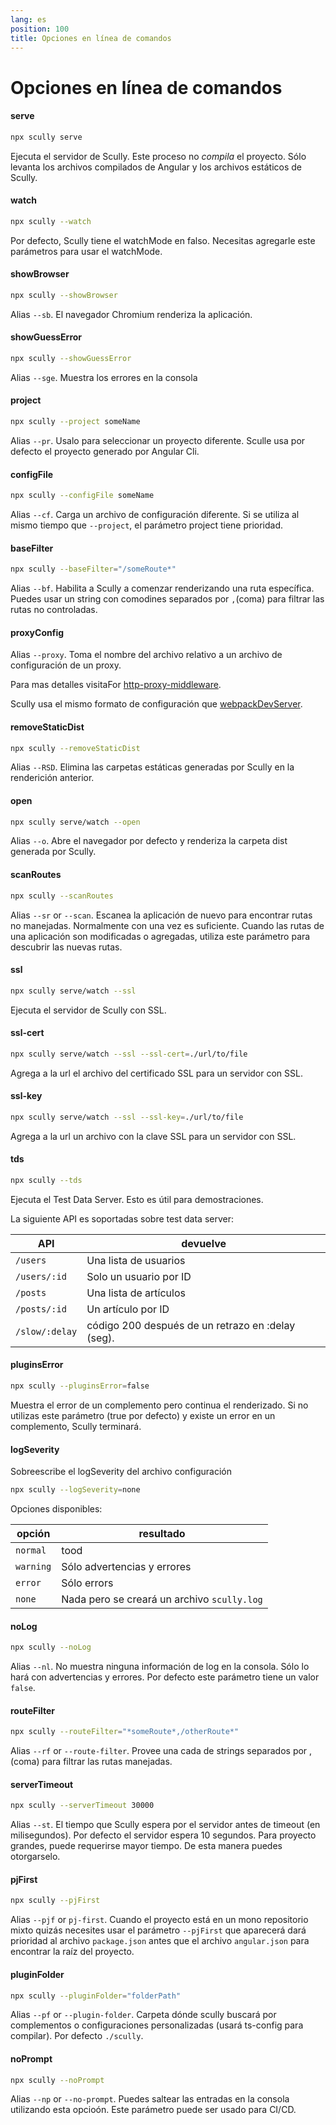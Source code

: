```yaml
---
lang: es
position: 100
title: Opciones en línea de comandos
---
```


# Opciones en línea de comandos

#### serve

```bash
npx scully serve
```

Ejecuta el servidor de Scully. Este proceso no _compila_ el proyecto. Sólo levanta los archivos compilados de Angular y los archivos estáticos de Scully.

#### watch

```bash
npx scully --watch
```

Por defecto, Scully tiene el watchMode en falso. Necesitas agregarle este parámetros para usar el watchMode.

#### showBrowser

```bash
npx scully --showBrowser
```

Alias `--sb`. El navegador Chromium renderiza la aplicación.

#### showGuessError

```bash
npx scully --showGuessError
```

Alias `--sge`. Muestra los errores en la consola

#### project

```bash
npx scully --project someName
```

Alias `--pr`. Usalo para seleccionar un proyecto diferente. Sculle usa por defecto el proyecto generado por Angular Cli.

#### configFile

```bash
npx scully --configFile someName
```

Alias `--cf`. Carga un archivo de configuración diferente. Si se utiliza al mismo tiempo que `--project`, el parámetro project tiene prioridad.

#### baseFilter

```bash
npx scully --baseFilter="/someRoute*"
```

Alias `--bf`. Habilita a Scully a comenzar renderizando una ruta específica. Puedes usar un string con comodines separados por `,`(coma) para filtrar las rutas no controladas.

#### proxyConfig

Alias `--proxy`. Toma el nombre del archivo relativo a un archivo de configuración de un proxy.

Para mas detalles visitaFor [http-proxy-middleware](https://github.com/chimurai/http-proxy-middleware).

Scully usa el mismo formato de configuración que [webpackDevServer](https://webpack.js.org/configuration/dev-server/#devserverproxy).

#### removeStaticDist

```bash
npx scully --removeStaticDist
```

Alias `--RSD`. Elimina las carpetas estáticas generadas por Scully en la renderición anterior.

#### open

```bash
npx scully serve/watch --open
```

Alias `--o`. Abre el navegador por defecto y renderiza la carpeta dist generada por Scully.

#### scanRoutes

```bash
npx scully --scanRoutes
```

Alias `--sr` or `--scan`. Escanea la aplicación de nuevo para encontrar rutas no manejadas. Normalmente con una vez es suficiente. Cuando las rutas de una aplicación son modificadas o agregadas, utiliza este parámetro para descubrir las nuevas rutas.

#### ssl

```bash
npx scully serve/watch --ssl
```

Ejecuta el servidor de Scully con SSL.

#### ssl-cert

```bash
npx scully serve/watch --ssl --ssl-cert=./url/to/file
```

Agrega a la url el archivo del certificado SSL para un servidor con SSL.

#### ssl-key

```bash
npx scully serve/watch --ssl --ssl-key=./url/to/file
```

Agrega a la url un archivo con la clave SSL para un servidor con SSL.

#### tds

```bash
npx scully --tds
```

Ejecuta el Test Data Server. Esto es útil para demostraciones.

La siguiente API es soportadas sobre test data server:

| API            | devuelve                                          |
| -------------- | ------------------------------------------------- |
| `/users`       | Una lista de usuarios                             |
| `/users/:id`   | Solo un usuario por ID                            |
| `/posts`       | Una lista de artículos                            |
| `/posts/:id`   | Un artículo por ID                                |
| `/slow/:delay` | código 200 después de un retrazo en :delay (seg). |

#### pluginsError

```bash
npx scully --pluginsError=false
```

Muestra el error de un complemento pero continua el renderizado.
Si no utilizas este parámetro (true por defecto) y existe un error en un complemento, Scully terminará.

#### logSeverity

Sobreescribe el logSeverity del archivo configuración

```bash
npx scully --logSeverity=none
```

Opciones disponibles:

| opción    | resultado                                   |
| --------- | ------------------------------------------- |
| `normal`  | tood                                        |
| `warning` | Sólo advertencias y errores                 |
| `error`   | Sólo errors                                 |
| `none`    | Nada pero se creará un archivo `scully.log` |

#### noLog

```bash
npx scully --noLog
```

Alias `--nl`. No muestra ninguna información de log en la consola. Sólo lo hará con advertencias y errores. Por defecto este parámetro tiene un valor `false`.

#### routeFilter

```bash
npx scully --routeFilter="*someRoute*,/otherRoute*"
```

Alias `--rf` or `--route-filter`. Provee una cada de strings separados por , (coma) para filtrar las rutas manejadas.

#### serverTimeout

```bash
npx scully --serverTimeout 30000
```

Alias `--st`. El tiempo que Scully espera por el servidor antes de timeout (en milisegundos). Por defecto el servidor espera 10 segundos. Para proyecto grandes, puede requerirse mayor tiempo. De esta manera puedes otorgarselo.

#### pjFirst

```bash
npx scully --pjFirst
```

Alias `--pjf` or `pj-first`. Cuando el proyecto está en un mono repositorio mixto quizás necesites usar el parámetro `--pjFirst` que aparecerá dará prioridad al archivo `package.json` antes que el archivo `angular.json` para encontrar la raíz del proyecto.

#### pluginFolder

```bash
npx scully --pluginFolder="folderPath"
```

Alias `--pf` or `--plugin-folder`. Carpeta dónde scully buscará por complementos o configuraciones personalizadas (usará ts-config para compilar). Por defecto `./scully`.

#### noPrompt

```bash
npx scully --noPrompt
```

Alias `--np` or `--no-prompt`. Puedes saltear las entradas en la consola utilizando esta opcioón. Este parámetro puede ser usado para CI/CD.
